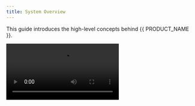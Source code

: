 ```yaml
---
title: System Overview
---
```


This guide introduces the high-level concepts behind {{ PRODUCT_NAME }}.

<Video src="https://www.youtube.com/watch?v=u7ed4HFzR8A"/>

## What is {{ PRODUCT_NAME }}? {/*what-is-layer0*/}

{{ PRODUCT_NAME }} extends the capabilities of a traditional **CDN** by not only hosting your static content, but also providing **server-side rendering** for progressive web applications as well as caching both your APIs and HTML at the network edge to provide your users with the **fastest browsing experience**.

Check out our video [{{ PRODUCT_NAME }} - What & Why](https://www.youtube.com/watch?v=u7ed4HFzR8A) for more details.

## Architecture {/*architecture*/}

![architecture](/images/overview/architecture.png)

### L1 Edge Cache {/*l1-edge-cache*/}

{{ PRODUCT_NAME }} features a global network of over 80 global points of presence, ensuring that each user experiences minimal latency when connecting to your site

### L2 Shield Cache {/*l2-shield-cache*/}

{{ PRODUCT_NAME }} employs an L2 cache that maximizes global cache hit rates and reduces traffic on your servers by coalescing requests. If more than one request for a given URL arrives at the L2 cache simultaneously, all but one are held up while the result is retrieved from a JS worker. All requests are fulfilled with the same response. This reduces the concurrent load on your APIs and allows you to run with lower costs.

### JS Workers {/*js-workers*/}

{{ PRODUCT_NAME }} provides server side rendering (SSR) via JS workers in multiple regions.

## Speed {/*speed*/}

{{ PRODUCT_NAME }} makes it possible to deliver sub-second page load-times and instantaneous client-side page transitions through the use of prefetching and caching. It empowers developers to optimize performance by leveraging powerful caching and edge logic capabilities right from their application code using an {{ EDGEJS_LABEL }} JavaScript API. Rather than manually configuring your CDN through a web portal, {{ PRODUCT_NAME }} allows you to put your edge logic in code, so that it's source-controlled, reviewed, and tested using the same software development lifecycle as the rest of your vital application code. You can even A/B test edge logic in production!

```js
// Example {{ PRODUCT_NAME }} routes file for a Next.js app

const { Router } = require('{{ PACKAGE_NAME }}/core/router')
const { nextRoutes } = require('{{ PACKAGE_NAME }}/next')

export default nextJSApp => {
  return new Router()
    .get('/p/:productId', ({ cache }) => {
      cache({
        edge: {
          // cache the SSR response at the edge
          maxAgeSeconds: 60 * 60, // one hour
          staleWhileRevalidateSeconds: 60 * 60 * 24, // one day
        },
      })
    })
    .use(nextRoutes) // serve pages using Next.js's built-in routing
    .fallback(({ proxy }) => proxy('legacy')) // serve unmatched URLs from the legacy implementation of the site so we can gradually role out the new PWA page by page.
}
```

## Scalability {/*scalability*/}

{{ PRODUCT_NAME }} automatically scales to handle increased traffic. No configuration is required. You simply write your application code and {{ PRODUCT_NAME }} provides compute resources to handle any level of traffic.

## High Availability {/*high-availability*/}

{{ PRODUCT_NAME }} provides high availability (HA) in all of its components. You can choose a particular [region](regions) of the world in which your API servers are located. {{ PRODUCT_NAME }} will provision two data centers closest to it, connecting them with automatic DNS failover. HA is also provided within the data centers themselves, with all individual processes being (at least) duplicated and sharing the traffic load among themselves. This in-depth HA architecture minimizes the chances of loss of traffic.

## Productivity {/*productivity*/}

{{ PRODUCT_NAME }} empowers your team to build apps faster and be more transparent. Every time a developer pushes commits to source control, that version of the site is automatically given a permanent preview URL so that QA testers, code reviewers, and other stakeholders can try out the changes immediately. Find a bug in your app? {{ PRODUCT_NAME }} makes it easy to go back in time and try out older versions of the app to find the point in when the bug was introduced. This is especially useful for meeting performance targets as it makes it easy to compare speed measurements between multiple iterations of your app.

## React, Vue, and Angular {/*react-vue-and-angular*/}

{{ PRODUCT_NAME }} supports the most widely used technologies for building progressive web applications. The {{ PRODUCT_NAME }} CLI automatically detects whether you're using [React (Next.js)](next), [Vue (Nuxt.js)](nuxt), or [Angular](angular) and configures your app accordingly so you can publish your app to the cloud in seconds.
